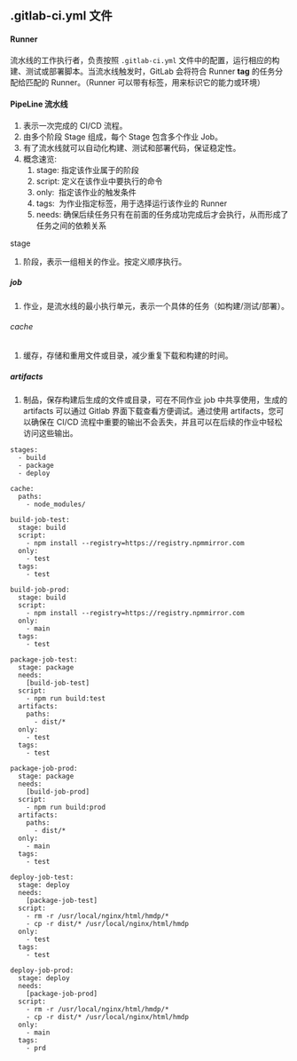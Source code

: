 ## .gitlab-ci.yml 文件

#### Runner
流水线的工作执行者，负责按照 `.gitlab-ci.yml` 文件中的配置，运行相应的构建、测试或部署脚本。当流水线触发时，GitLab 会将符合 Runner **tag** 的任务分配给匹配的 Runner。（Runner 可以带有标签，用来标识它的能力或环境）

#### PipeLine 流水线
1. 表示一次完成的 CI/CD 流程。
2. 由多个阶段 Stage 组成，每个 Stage 包含多个作业 Job。
3. 有了流水线就可以自动化构建、测试和部署代码，保证稳定性。
4. 概念速览: 
	1. stage: 指定该作业属于的阶段
	2. script: 定义在该作业中要执行的命令
	3. only:  指定该作业的触发条件
	4. tags:  为作业指定标签，用于选择运行该作业的 Runner
	5. needs: 确保后续任务只有在前面的任务成功完成后才会执行，从而形成了任务之间的依赖关系

stage
1. 阶段，表示一组相关的作业。按定义顺序执行。
##### job
1. 作业，是流水线的最小执行单元，表示一个具体的任务（如构建/测试/部署）。
###### cache
1. 缓存，存储和重用文件或目录，减少重复下载和构建的时间。
##### artifacts
1. 制品，保存构建后生成的文件或目录，可在不同作业 job 中共享使用，生成的 artifacts 可以通过 Gitlab 界面下载查看方便调试。通过使用 artifacts，您可以确保在 CI/CD 流程中重要的输出不会丢失，并且可以在后续的作业中轻松访问这些输出。

```
stages:
  - build
  - package
  - deploy

cache:
  paths:
    - node_modules/

build-job-test:
  stage: build
  script:
    - npm install --registry=https://registry.npmmirror.com
  only:
    - test
  tags:
    - test

build-job-prod:
  stage: build
  script:
    - npm install --registry=https://registry.npmmirror.com
  only:
    - main
  tags:
    - test

package-job-test:
  stage: package
  needs:
    [build-job-test]
  script:
    - npm run build:test
  artifacts:
    paths:
      - dist/*
  only:
    - test
  tags:
    - test

package-job-prod:
  stage: package
  needs:
    [build-job-prod]
  script:
    - npm run build:prod
  artifacts:
    paths:
      - dist/*
  only:
    - main
  tags:
    - test

deploy-job-test:
  stage: deploy
  needs:
    [package-job-test]
  script:
    - rm -r /usr/local/nginx/html/hmdp/*
    - cp -r dist/* /usr/local/nginx/html/hmdp
  only:
    - test
  tags:
    - test

deploy-job-prod:
  stage: deploy
  needs:
    [package-job-prod]
  script:
    - rm -r /usr/local/nginx/html/hmdp/*
    - cp -r dist/* /usr/local/nginx/html/hmdp
  only:
    - main
  tags:
    - prd
```

